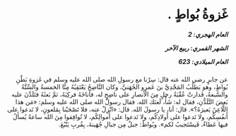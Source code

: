 <h1 dir="rtl">غَزوةُ بُواطٍ .</h1>

<h5 dir="rtl">العام الهجري:  2

الشهر القمري: ربيع الآخر

العام الميلادي: 623</h5>

<p dir="rtl">عن جابرٍ رضي الله عنه قال: سِرْنا مع رسولِ الله صلى الله عليه وسلم في غَزوةِ بَطْنِ بُواطٍ، وهو يَطلُبُ المَجْدِيَّ بنَ عَمرٍو الجُهَنيَّ، وكان النَّاضِحُ يَعْتَقِبُهُ مِنَّا الخمسةُ والسِّتَّةُ والسَّبعةُ، فَدارتْ عُقْبَةُ رجلٍ مِنَ الأنصارِ على ناضِحٍ له، فأناخَهُ فركِبَهُ، ثمَّ بَعثَهُ فتَلَدَّنَ عليه بَعضَ التَّلَدُّنِ، فقال له: شَأْ، لَعنَك الله. فقال رسولُ الله صلى الله عليه وسلم: «مَن هذا اللَّاعِنُ بَعيرَهُ؟». قال: أنا، يا رسولَ الله. قال: «انْزِلْ عنه، فلا تَصْحَبْنا بِمَلعونٍ، لا تَدعوا على أَنفُسِكُم، ولا تَدعوا على أَولادِكُم، ولا تَدعوا على أَموالِكُم، لا تُوافِقوا مِنَ الله ساعةً يُسأَلُ فيها عَطاءٌ، فَيسْتَجيبُ لكم». وبُواطٌ: جبلٌ مِن جبالِ جُهَينةَ، بِقُربِ يَنْبُعَ.</p></br>
